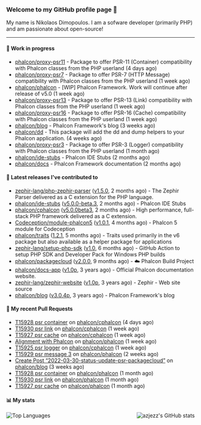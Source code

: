 ### Welcome to my GitHub profile page 👋

My name is Nikolaos Dimopoulos. I am a sofware developer (primarily PHP) and am passionate about open-source!

---

#### :wrench: Work in progress

- [phalcon/proxy-psr11](https://github.com/phalcon/proxy-psr11) - Package to offer PSR-11 (Container) compatibility with Phalcon classes from the PHP userland (4 days ago)
- [phalcon/proxy-psr7](https://github.com/phalcon/proxy-psr7) - Package to offer PSR-7 (HTTP Message) compatibility with Phalcon classes from the PHP userland (1 week ago)
- [phalcon/phalcon](https://github.com/phalcon/phalcon) - [WIP] Phalcon Framework. Work will continue after release of v5.0 (1 week ago)
- [phalcon/proxy-psr13](https://github.com/phalcon/proxy-psr13) - Package to offer PSR-13 (Link) compatibility with Phalcon classes from the PHP userland (1 week ago)
- [phalcon/proxy-psr16](https://github.com/phalcon/proxy-psr16) - Package to offer PSR-16 (Cache) compatibility with Phalcon classes from the PHP userland (1 week ago)
- [phalcon/blog](https://github.com/phalcon/blog) - Phalcon Framework&#39;s blog (3 weeks ago)
- [phalcon/dd](https://github.com/phalcon/dd) - This package will add the dd and dump helpers to your Phalcon application. (4 weeks ago)
- [phalcon/proxy-psr3](https://github.com/phalcon/proxy-psr3) - Package to offer PSR-3 (Logger) compatibility with Phalcon classes from the PHP userland (1 month ago)
- [phalcon/ide-stubs](https://github.com/phalcon/ide-stubs) - Phalcon IDE Stubs (2 months ago)
- [phalcon/docs](https://github.com/phalcon/docs) - Phalcon Framework documentation (2 months ago)

#### :pushpin: Latest releases I've contributed to

- [zephir-lang/php-zephir-parser](https://github.com/zephir-lang/php-zephir-parser) ([v1.5.0](https://github.com/zephir-lang/php-zephir-parser/releases/tag/v1.5.0), 2 months ago) - The Zephir Parser delivered as a C extension for the PHP language.
- [phalcon/ide-stubs](https://github.com/phalcon/ide-stubs) ([v5.0.0-beta.3](https://github.com/phalcon/ide-stubs/releases/tag/v5.0.0-beta.3), 2 months ago) - Phalcon IDE Stubs
- [phalcon/cphalcon](https://github.com/phalcon/cphalcon) ([v5.0.0beta3](https://github.com/phalcon/cphalcon/releases/tag/v5.0.0beta3), 2 months ago) - High performance, full-stack PHP framework delivered as a C extension.
- [Codeception/module-phalcon5](https://github.com/Codeception/module-phalcon5) ([v1.0.1](https://github.com/Codeception/module-phalcon5/releases/tag/v1.0.1), 4 months ago) - Phalcon 5 module for Codeception
- [phalcon/traits](https://github.com/phalcon/traits) ([1.2.1](https://github.com/phalcon/traits/releases/tag/1.2.1), 5 months ago) - Traits used primarily in the v6 package but also available as a helper package for applications
- [zephir-lang/setup-php-sdk](https://github.com/zephir-lang/setup-php-sdk) ([v1.0](https://github.com/zephir-lang/setup-php-sdk/releases/tag/v1.0), 6 months ago) - GitHub Action to setup PHP SDK and Developer Pack for Windows PHP builds
- [phalcon/packagecloud](https://github.com/phalcon/packagecloud) ([v2.0.0](https://github.com/phalcon/packagecloud/releases/tag/v2.0.0), 9 months ago) - :cloud: Phalcon Build Project
- [phalcon/docs-app](https://github.com/phalcon/docs-app) ([v1.0p](https://github.com/phalcon/docs-app/releases/tag/v1.0p), 3 years ago) - Official Phalcon documentation website.
- [zephir-lang/zephir-website](https://github.com/zephir-lang/zephir-website) ([v1.0p](https://github.com/zephir-lang/zephir-website/releases/tag/v1.0p), 3 years ago) - Zephir - Web site source
- [phalcon/blog](https://github.com/phalcon/blog) ([v3.0.4p](https://github.com/phalcon/blog/releases/tag/v3.0.4p), 3 years ago) - Phalcon Framework&#39;s blog

#### 🔨 My recent Pull Requests

- [T15928 psr container](https://github.com/phalcon/cphalcon/pull/15947) on [phalcon/cphalcon](https://github.com/phalcon/cphalcon) (4 days ago)
- [T15930 psr link](https://github.com/phalcon/cphalcon/pull/15944) on [phalcon/cphalcon](https://github.com/phalcon/cphalcon) (1 week ago)
- [T15927 psr cache](https://github.com/phalcon/cphalcon/pull/15942) on [phalcon/cphalcon](https://github.com/phalcon/cphalcon) (1 week ago)
- [Alignment with Phalcon](https://github.com/phalcon/phalcon/pull/249) on [phalcon/phalcon](https://github.com/phalcon/phalcon) (1 week ago)
- [T15925 psr logger](https://github.com/phalcon/cphalcon/pull/15941) on [phalcon/cphalcon](https://github.com/phalcon/cphalcon) (1 week ago)
- [T15929 psr message 3](https://github.com/phalcon/phalcon/pull/248) on [phalcon/phalcon](https://github.com/phalcon/phalcon) (2 weeks ago)
- [Create Post “2022-03-30-status-update-psr-packagecloud”](https://github.com/phalcon/blog/pull/492) on [phalcon/blog](https://github.com/phalcon/blog) (3 weeks ago)
- [T15928 psr container](https://github.com/phalcon/phalcon/pull/246) on [phalcon/phalcon](https://github.com/phalcon/phalcon) (1 month ago)
- [T15930 psr link](https://github.com/phalcon/phalcon/pull/245) on [phalcon/phalcon](https://github.com/phalcon/phalcon) (1 month ago)
- [T15927 psr cache](https://github.com/phalcon/phalcon/pull/244) on [phalcon/phalcon](https://github.com/phalcon/phalcon) (1 month ago)


#### 📊 My stats

<img align="right" alt="azjezz's GitHub stats" src="https://github-readme-stats.vercel.app/api?username=niden&count_private=1&show_icons=true&" />

![Top Languages](https://github-readme-stats.vercel.app/api/top-langs/?username=niden)
